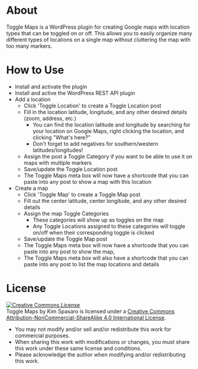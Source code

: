 # About
Toggle Maps is a WordPress plugin for creating Google maps with location types that can be toggled on or off.
This allows you to easily organize many different types of locations on a single map without cluttering the map
with too many markers.

# How to Use
* Install and activate the plugin
* Install and active the WordPress REST API plugin
* Add a location
  * Click 'Toggle Location' to create a Toggle Location post
  * Fill in the location latitude, longitude, and any other desired details (zoom, address, etc.)
    * You can find the location latitude and longitude by searching for your location on Google Maps, right clicking the location,
and clicking "What's here?"
    * Don't forget to add negatives for southern/western latitudes/longitudes!
  * Assign the post a Toggle Category if you want to be able to use it on maps with multiple markers
  * Save/update the Toggle Location post
  * The Toggle Maps meta box will now have a shortcode that you can paste into any post to show a map with this location
* Create a map
  * Click 'Toggle Map' to create a Toggle Map post
  * Fill out the center latitude, center longitude, and any other desired details
  * Assign the map Toggle Categories
    * These categories will show up as toggles on the map
    * Any Toggle Locations assigned to these categories will toggle on/off when their corresponding toggle is clicked
  * Save/update the Toggle Map post
  * The Toggle Maps meta box will now have a shortcode that you can paste into any post to show the map,
  * The Toggle Maps meta box will also have a shortcode that you can paste into any post to list the map locations and details

# License
<a rel="license" href="http://creativecommons.org/licenses/by-nc-sa/4.0/"><img alt="Creative Commons License" style="border-width:0" src="https://i.creativecommons.org/l/by-nc-sa/4.0/88x31.png" /></a><br /><span xmlns:dct="http://purl.org/dc/terms/" property="dct:title">Toggle Maps</span> by <span xmlns:cc="http://creativecommons.org/ns#" property="cc:attributionName">Kim Spasaro</span> is licensed under a <a rel="license" href="http://creativecommons.org/licenses/by-nc-sa/4.0/">Creative Commons Attribution-NonCommercial-ShareAlike 4.0 International License</a>.

* You may not modify and/or sell and/or redistribute this work for commercial purposes.
* When sharing this work with modifications or changes, you must share this work under these same license and conditions.
* Please acknowledge the author when modifying and/or redistributing this work.


